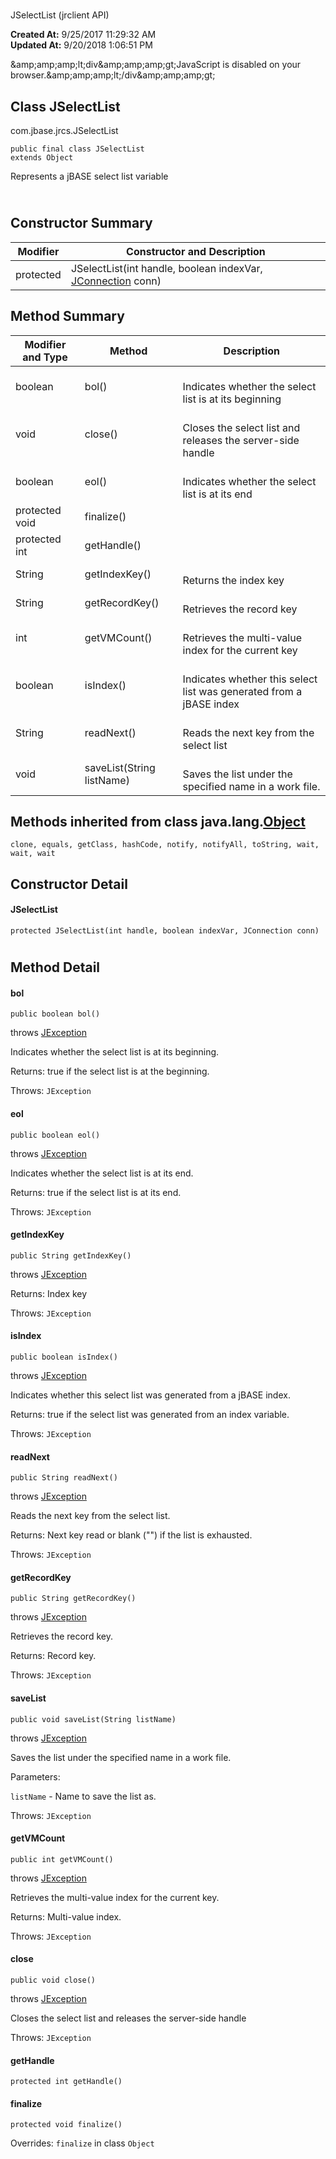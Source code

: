 # 
JSelectList (jrclient   API)

**Created At:** 9/25/2017 11:29:32 AM  
**Updated At:** 9/20/2018 1:06:51 PM  

<script type="text/javascript"><!--
    try {
        if (location.href.indexOf('is-external=true') == -1) {
            parent.document.title="JSelectList (jrclient   API)";
        }
    }
    catch(err) {
    }
//-->
var methods = {"i0":10,"i1":10,"i2":10,"i3":10,"i4":10,"i5":10,"i6":10,"i7":10,"i8":10,"i9":10,"i10":10};
var tabs = {65535:["t0","All Methods"],2:["t2","Instance Methods"],8:["t4","Concrete Methods"]};
var altColor = "altColor";
var rowColor = "rowColor";
var tableTab = "tableTab";
var activeTableTab = "activeTableTab";</script><noscript>&amp;amp;amp;amp;lt;div&amp;amp;amp;amp;gt;JavaScript is disabled on your browser.&amp;amp;amp;amp;lt;/div&amp;amp;amp;amp;gt;</noscript><!-- ========= START OF TOP NAVBAR ======= -->
<!--   -->

## Class JSelectList
com.jbase.jrcs.JSelectList

```
public final class JSelectList
extends Object
```

Represents a jBASE select list variable
<dl><h2><br>Constructor Summary</h2></dl>

| Modifier<br> | Constructor and Description<br> |
| --- | --- |
| protected<br> | JSelectList(int handle, boolean indexVar, [JConnection](com_jbase_jrcs_jconnection "class in com.jbase.jrcs") conn)<br> |



<!--   -->

## Method Summary


| Modifier and Type<br> | Method<br> | Description<br> |
| --- | --- | --- |
| boolean<br> | bol()<br> | <br>Indicates whether the select list is at its beginning<br> |
| void<br> | close()<br> | <br>Closes the select list and releases the server-side handle<br> |
| boolean<br> | eol()<br> | <br>Indicates whether the select list is at its end<br> |
| protected void<br> | finalize()<br> | <br> |
| protected int<br> | getHandle()<br> | <br> |
| String<br> | getIndexKey()<br> | <br>Returns the index key<br> |
| String<br> | getRecordKey()<br> | <br>Retrieves the record key<br> |
| int<br> | getVMCount()<br> | <br>Retrieves the multi-value index for the current key<br> |
| boolean<br> | isIndex()<br> | <br>Indicates whether this select list was generated from a jBASE index<br> |
| String<br> | readNext()<br> | <br>Reads the next key from the select list<br> |
| void<br> | saveList(String listName)<br> | <br>Saves the list under the specified name in a work file.<br> |


### 


<!--   -->

## Methods inherited from class java.lang.[Object](http://java.sun.com/j2se/1.5.0/docs/api/java/lang/Object.html?is-external=true "class or interface in java.lang")
`clone, equals, getClass, hashCode, notify, notifyAll, toString, wait, wait, wait`

<!--   -->

## Constructor Detail
<!--   -->
#### **JSelectList**

```
protected JSelectList(int handle, boolean indexVar, JConnection conn)
```
<!-- ============ METHOD DETAIL ========== -->
<!--   -->

# 


## Method Detail
<!--   -->
#### **bol**

```
public boolean bol() 
```

throws [JException](com_jbase_jrcs_jexception "class in com.jbase.jrcs")

Indicates whether the select list is at its beginning.

Returns: true if the select list is at the beginning.

Throws: `JException `
<!--   -->
#### 


#### 


#### **eol**

```
public boolean eol() 
```

throws [JException](com_jbase_jrcs_jexception "class in com.jbase.jrcs")

Indicates whether the select list is at its end.

Returns: true if the select list is at its end.

Throws: `JException `




<!--   -->
#### **getIndexKey**

```
public String getIndexKey() 
```

throws [JException](com_jbase_jrcs_jexception "class in com.jbase.jrcs")

Returns: Index key

Throws: `JException `
<!--   -->
#### 


#### 


#### **isIndex**

```
public boolean isIndex() 
```

throws [JException](com_jbase_jrcs_jexception "class in com.jbase.jrcs")

Indicates whether this select list was generated from a jBASE index.

Returns: true if the select list was generated from an index variable.

Throws: `JException `
<!--   -->
#### 


#### 


#### **readNext**

```
public String readNext() 
```

throws [JException](com_jbase_jrcs_jexception "class in com.jbase.jrcs")

Reads the next key from the select list.

Returns: Next key read or blank ("") if the list is exhausted.

Throws: `JException `
<!--   -->
#### 


#### 


#### **getRecordKey**

```
public String getRecordKey()  
```

throws [JException](com_jbase_jrcs_jexception "class in com.jbase.jrcs")

Retrieves the record key.

Returns: Record key.

Throws: `JException `
<!--   -->
#### 


#### 


#### **saveList**

```
public void saveList(String listName)  
```

throws [JException](com_jbase_jrcs_jexception "class in com.jbase.jrcs")

Saves the list under the specified name in a work file.

Parameters:

`listName` - Name to save the list as.

Throws: `JException `

#### 


#### 


#### **getVMCount**

```
public int getVMCount()
```

throws [JException](com_jbase_jrcs_jexception "class in com.jbase.jrcs")

Retrieves the multi-value index for the current key.

Returns: Multi-value index.

Throws: `JException `
<!--   -->
#### 


#### 


#### **close**

```
public void close()
```

throws [JException](com_jbase_jrcs_jexception "class in com.jbase.jrcs")

Closes the select list and releases the server-side handle

Throws: `JException `

#### 


#### 


#### **getHandle**

```
protected int getHandle()
```
<!--   -->
#### 


#### 


#### **finalize**

```
protected void finalize() 
```

Overrides: `finalize` in class `Object`
<!-- ========= END OF CLASS DATA ========= -->

